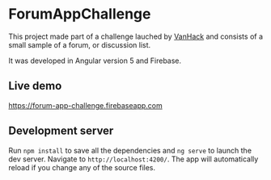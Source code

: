 # ForumAppChallenge

This project made part of a challenge lauched by [VanHack](https://vanhack.com) and consists of a small sample of a forum, or discussion list.

It was developed in Angular version 5 and Firebase.

## Live demo

https://forum-app-challenge.firebaseapp.com

## Development server

Run `npm install` to save all the dependencies and `ng serve` to launch the dev server. Navigate to `http://localhost:4200/`. The app will automatically reload if you change any of the source files.
